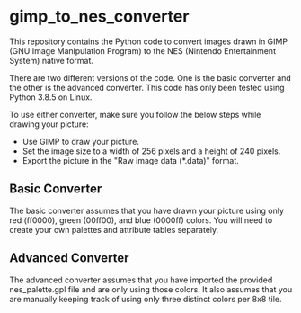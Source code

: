 # gimp_to_nes_converter
This repository contains the Python code to convert images drawn in GIMP (GNU Image Manipulation Program) to the NES (Nintendo Entertainment System) native format.

There are two different versions of the code.  One is the basic converter and the other is the advanced converter.  This code has only been tested using Python 3.8.5 on Linux.

To use either converter, make sure you follow the below steps while drawing your picture:
- Use GIMP to draw your picture.
- Set the image size to a width of 256 pixels and a height of 240 pixels.
- Export the picture in the "Raw image data (*.data)" format.

## Basic Converter
The basic converter assumes that you have drawn your picture using only red (ff0000), green (00ff00), and blue (0000ff) colors.  You will need to create your own palettes and attribute tables separately.

## Advanced Converter
The advanced converter assumes that you have imported the provided nes_palette.gpl file and are only using those colors.  It also assumes that you are manually keeping track of using only three distinct colors per 8x8 tile.
